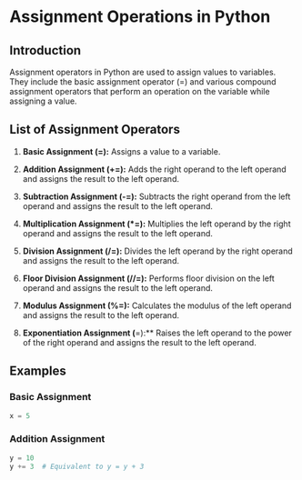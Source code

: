 # Assignment Operations in Python
  
## Introduction    
 
Assignment operators in Python are used to assign values to variables. They include the basic assignment operator (=) and various compound assignment operators that perform an operation on the variable while assigning a value.

## List of Assignment Operators

1. **Basic Assignment (=):** Assigns a value to a variable.

2. **Addition Assignment (+=):** Adds the right operand to the left operand and assigns the result to the left operand.

3. **Subtraction Assignment (-=):** Subtracts the right operand from the left operand and assigns the result to the left operand.

4. **Multiplication Assignment (*=):** Multiplies the left operand by the right operand and assigns the result to the left operand.

5. **Division Assignment (/=):** Divides the left operand by the right operand and assigns the result to the left operand.

6. **Floor Division Assignment (//=):** Performs floor division on the left operand and assigns the result to the left operand.

7. **Modulus Assignment (%=):** Calculates the modulus of the left operand and assigns the result to the left operand.

8. **Exponentiation Assignment (**=):** Raises the left operand to the power of the right operand and assigns the result to the left operand.

## Examples

### Basic Assignment

```python
x = 5
```

### Addition Assignment

```python
y = 10
y += 3  # Equivalent to y = y + 3
```